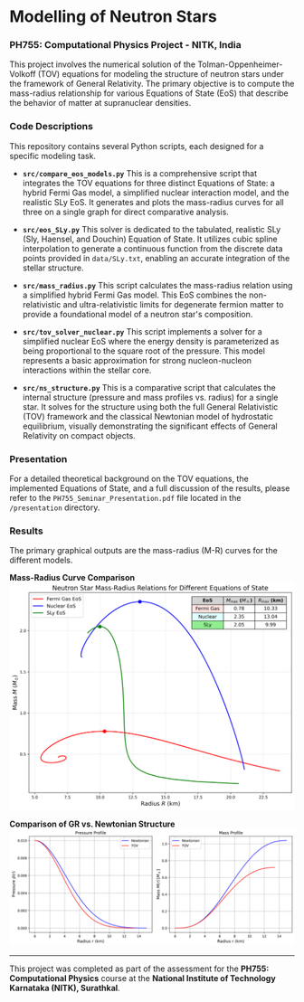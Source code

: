 # Modelling of Neutron Stars

### PH755: Computational Physics Project - NITK, India

This project involves the numerical solution of the Tolman-Oppenheimer-Volkoff (TOV) equations for modeling the structure of neutron stars under the framework of General Relativity. The primary objective is to compute the mass-radius relationship for various Equations of State (EoS) that describe the behavior of matter at supranuclear densities.

### Code Descriptions

This repository contains several Python scripts, each designed for a specific modeling task.

* **`src/compare_eos_models.py`**
    This is a comprehensive script that integrates the TOV equations for three distinct Equations of State: a hybrid Fermi Gas model, a simplified nuclear interaction model, and the realistic SLy EoS. It generates and plots the mass-radius curves for all three on a single graph for direct comparative analysis.

* **`src/eos_SLy.py`**
    This solver is dedicated to the tabulated, realistic SLy (Sly, Haensel, and Douchin) Equation of State. It utilizes cubic spline interpolation to generate a continuous function from the discrete data points provided in `data/SLy.txt`, enabling an accurate integration of the stellar structure.

* **`src/mass_radius.py`**
    This script calculates the mass-radius relation using a simplified hybrid Fermi Gas model. This EoS combines the non-relativistic and ultra-relativistic limits for degenerate fermion matter to provide a foundational model of a neutron star's composition.

* **`src/tov_solver_nuclear.py`**
    This script implements a solver for a simplified nuclear EoS where the energy density is parameterized as being proportional to the square root of the pressure. This model represents a basic approximation for strong nucleon-nucleon interactions within the stellar core.

* **`src/ns_structure.py`**
    This is a comparative script that calculates the internal structure (pressure and mass profiles vs. radius) for a single star. It solves for the structure using both the full General Relativistic (TOV) framework and the classical Newtonian model of hydrostatic equilibrium, visually demonstrating the significant effects of General Relativity on compact objects.

### Presentation

For a detailed theoretical background on the TOV equations, the implemented Equations of State, and a full discussion of the results, please refer to the `PH755_Seminar_Presentation.pdf` file located in the `/presentation` directory.

### Results

The primary graphical outputs are the mass-radius (M-R) curves for the different models.

**Mass-Radius Curve Comparison**
![M-R Curve Comparison](results/tov_mr_curves_comparison.png)

**Comparison of GR vs. Newtonian Structure**
![Comparison of internal profiles](results/newt_tov_profiles.png)

---

This project was completed as part of the assessment for the **PH755: Computational Physics** course at the **National Institute of Technology Karnataka (NITK), Surathkal**.
